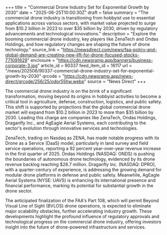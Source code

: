 +++
title = "Commercial Drone Industry Set for Exponential Growth by 2030"
date = "2025-06-25T10:00:30Z"
draft = false
summary = "The commercial drone industry is transitioning from hobbyist use to essential applications across various sectors, with market value projected to surge from $10.2 billion in 2023 to over $35 billion by 2030, driven by regulatory advancements and technological innovations."
description = "Explore the booming commercial drone industry, key players like ZenaTech and Ondas Holdings, and how regulatory changes are shaping the future of drone technology."
source_link = "https://newsdirect.com/news/faa-policy-and-global-demand-are-creating-new-lift-for-drone-focused-stocks-771091629"
enclosure = "https://cdn.newsramp.app/banners/business-corporate-3.jpg"
article_id = 90337
feed_item_id = 16117
url = "/news/202506/90337-commercial-drone-industry-set-for-exponential-growth-by-2030"
qrcode = "https://cdn.newsramp.app/news-direct/qrcode/256/25/odor55hw.webp"
source = "News Direct"
+++

<p>The commercial drone industry is on the brink of a significant transformation, moving beyond its origins in hobbyist activities to become a critical tool in agriculture, defense, construction, logistics, and public safety. This shift is supported by projections that the global commercial drone market will expand from $10.2 billion in 2023 to more than $35 billion by 2030. Leading this charge are companies like ZenaTech, Ondas Holdings, Draganfly Inc., and AgEagle Aerial Systems, each contributing to the sector's evolution through innovative services and technologies.</p><p>ZenaTech, trading on Nasdaq as ZENA, has made notable progress with its Drone as a Service (DaaS) model, particularly in land survey and field service operations, reporting a 92 percent year-over-year revenue increase in the first quarter of 2025. Ondas Holdings (NASDAQ: ONDS) is pushing the boundaries of autonomous drone technology, evidenced by its drone revenue backlog reaching $28.7 million. Draganfly Inc. (NASDAQ: DPRO), with a quarter-century of experience, is addressing the growing demand for modular drone platforms in defense and public safety. Meanwhile, AgEagle Aerial Systems (NYSE: UAVS) is enhancing its international presence and financial performance, marking its potential for substantial growth in the drone sector.</p><p>The anticipated finalization of the FAA's Part 108, which will permit Beyond Visual Line of Sight (BVLOS) drone operations, is expected to eliminate major scalability obstacles, further accelerating industry growth. These developments highlight the profound influence of regulatory approvals and technological progress on the commercial drone industry, offering investors insight into the future of drone-powered infrastructure and services.</p>